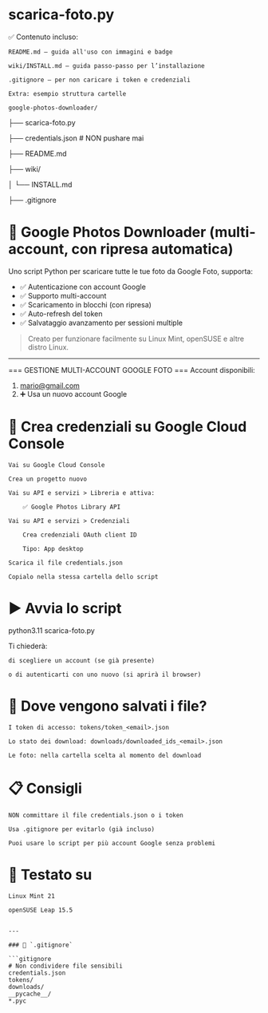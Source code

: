 # scarica-foto.py

✅ Contenuto incluso:

    README.md — guida all'uso con immagini e badge

    wiki/INSTALL.md — guida passo-passo per l’installazione

    .gitignore — per non caricare i token e credenziali

    Extra: esempio struttura cartelle

    google-photos-downloader/
├── scarica-foto.py

├── credentials.json       # NON pushare mai

├── README.md

├── wiki/

│   └── INSTALL.md

├── .gitignore

# 📸 Google Photos Downloader (multi-account, con ripresa automatica)

Uno script Python per scaricare tutte le tue foto da Google Foto, supporta:

- ✅ Autenticazione con account Google
- ✅ Supporto multi-account
- ✅ Scaricamento in blocchi (con ripresa)
- ✅ Auto-refresh del token
- ✅ Salvataggio avanzamento per sessioni multiple

> Creato per funzionare facilmente su Linux Mint, openSUSE e altre distro Linux.

---


=== GESTIONE MULTI-ACCOUNT GOOGLE FOTO ===
Account disponibili:
 1) mario@gmail.com
 2) ➕ Usa un nuovo account Google

    
# 🔑 Crea credenziali su Google Cloud Console

    Vai su Google Cloud Console

    Crea un progetto nuovo

    Vai su API e servizi > Libreria e attiva:

        ✅ Google Photos Library API

    Vai su API e servizi > Credenziali

        Crea credenziali OAuth client ID

        Tipo: App desktop

    Scarica il file credentials.json

    Copialo nella stessa cartella dello script

# ▶️ Avvia lo script

python3.11 scarica-foto.py

Ti chiederà:

    di scegliere un account (se già presente)

    o di autenticarti con uno nuovo (si aprirà il browser)

# 💾 Dove vengono salvati i file?

    I token di accesso: tokens/token_<email>.json

    Lo stato dei download: downloads/downloaded_ids_<email>.json

    Le foto: nella cartella scelta al momento del download

# 📋 Consigli

    NON committare il file credentials.json o i token

    Usa .gitignore per evitarlo (già incluso)

    Puoi usare lo script per più account Google senza problemi

# 🐧 Testato su

    Linux Mint 21

    openSUSE Leap 15.5
```

---

### 📄 `.gitignore`

```gitignore
# Non condividere file sensibili
credentials.json
tokens/
downloads/
__pycache__/
*.pyc
